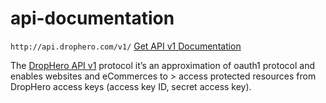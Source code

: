 api-documentation
=================

`http://api.drophero.com/v1/` [Get API v1 Documentation](https://github.com/drophero/api-documentation/tree/master/v1#drophero-api-v1-documentation)

The [DropHero API v1](https://github.com/drophero/api-documentation/tree/master/v1#drophero-api-v1-documentation) protocol it’s an approximation of oauth1 protocol and enables websites and eCommerces to   > access protected resources from DropHero access keys (access key ID, secret access key).
